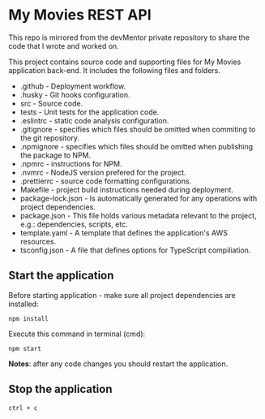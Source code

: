 # My Movies REST API

This repo is mirrored from the devMentor private repository to share the code that I wrote and worked on.

This project contains source code and supporting files for My Movies application back-end. It includes the following files and folders.

- .github - Deployment workflow.
- .husky - Git hooks configuration.
- src - Source code.
- tests - Unit tests for the application code.
- .eslintrc - static code analysis configuration.
- .gitignore - specifies which files should be omitted when commiting to the git repository.
- .npmignore - specifies which files should be omitted when publishing the package to NPM.
- .npmrc - instructions for NPM.
- .nvmrc - NodeJS version prefered for the project.
- .prettierrc - source code formatting configurations.
- Makefile - project build instructions needed during deployment.
- package-lock.json - Is automatically generated for any operations with project dependencies.
- package.json - This file holds various metadata relevant to the project, e.g.: dependencies, scripts, etc.
- template.yaml - A template that defines the application's AWS resources.
- tsconfig.json - A file that defines options for TypeScript compiliation.

## Start the application
Before starting application - make sure all project dependencies are installed:
```
npm install
```

Execute this command in terminal (cmd):
```
npm start
```
**Notes**: after any code changes you should restart the application.

## Stop the application

```
ctrl + c
```
